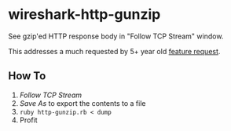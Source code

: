 # wireshark-http-gunzip

See gzip'ed HTTP response body in "Follow TCP Stream" window.

This addresses a much requested by 5+ year old [feature request](https://bugs.wireshark.org/bugzilla/show_bug.cgi?id=3528).

## How To

1. _Follow TCP Stream_
2. _Save As_ to export the contents to a file
3. `ruby http-gunzip.rb < dump`
4. Profit
